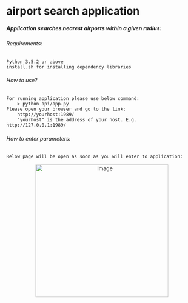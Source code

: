 # airport search application

##### Application searches nearest airports within a given radius:

###### Requirements:
    Python 3.5.2 or above
    install.sh for installing dependency libraries

###### How to use?
    For running application please use below command:
        > python api/app.py
    Please open your browser and go to the link:
        http://yourhost:1989/
        "yourhost" is the address of your host. E.g. http://127.0.0.1:1989/
###### How to enter parameters:
    Below page will be open as soon as you will enter to application:

<p align="center">
  <img src="https://user-images.githubusercontent.com/22753949/55488218-e6f86180-562f-11e9-9d17-9c8742d5b559.png" width="350" title="Image">
</p>
